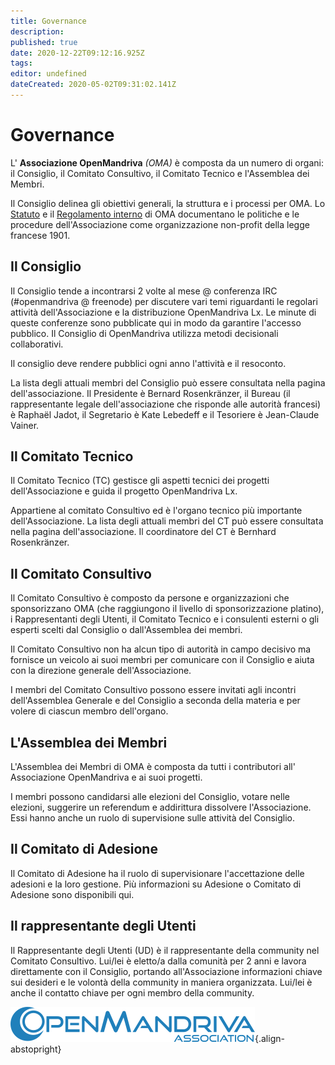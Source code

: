 ```yaml
---
title: Governance
description: 
published: true
date: 2020-12-22T09:12:16.925Z
tags: 
editor: undefined
dateCreated: 2020-05-02T09:31:02.141Z
---
```


# Governance

L' **Associazione OpenMandriva** *(OMA)* è composta da un numero di organi: il Consiglio, il Comitato Consultivo, il Comitato Tecnico e l'Assemblea dei Membri.

Il Consiglio delinea gli obiettivi generali, la struttura e i processi per OMA.
Lo [Statuto](/en/doc/statutes-constitution-fr) e il [Regolamento interno](/en/doc/bylaws) di OMA documentano le politiche e le procedure dell'Associazione come organizzazione non-profit della legge francese 1901.

## Il Consiglio
Il Consiglio tende a incontrarsi 2 volte al mese @ conferenza IRC (#openmandriva @ freenode) per discutere vari temi riguardanti le regolari attività dell'Associazione e la distribuzione OpenMandriva Lx.
Le minute di queste conferenze sono pubblicate qui in modo da garantire l'accesso pubblico. Il Consiglio di OpenMandriva utilizza metodi decisionali collaborativi.

Il consiglio deve rendere pubblici ogni anno l'attività e il resoconto.

La lista degli attuali membri del Consiglio può essere consultata nella pagina dell'associazione.
Il Presidente  è Bernard Rosenkränzer, il Bureau (il rappresentante legale dell'associazione che risponde alle autorità francesi) è Raphaël Jadot, il Segretario è Kate Lebedeff e il Tesoriere è Jean-Claude Vainer.

## Il Comitato Tecnico
Il Comitato Tecnico (TC) gestisce gli aspetti tecnici dei progetti dell'Associazione e guida il progetto OpenMandriva Lx.

Appartiene al comitato Consultivo ed è l'organo tecnico più importante dell'Associazione. La lista degli attuali membri del  CT può essere consultata nella pagina dell'associazione. Il coordinatore del CT è Bernhard Rosenkränzer.

## Il Comitato Consultivo
Il Comitato Consultivo è composto da persone e organizzazioni che sponsorizzano OMA (che raggiungono il livello di sponsorizzazione platino), i Rappresentanti degli Utenti, il Comitato Tecnico e i consulenti esterni o gli esperti scelti dal Consiglio o dall'Assemblea dei membri.

Il Comitato Consultivo non ha alcun tipo di autorità in campo decisivo ma fornisce un veicolo ai suoi membri per comunicare con il Consiglio e aiuta con la direzione generale dell'Associazione.

I membri del Comitato Consultivo possono essere invitati agli incontri dell'Assemblea Generale e del Consiglio a seconda della materia e per volere di ciascun membro dell'organo.

## L'Assemblea dei Membri
L'Assemblea dei Membri di OMA è composta da tutti i contributori all' Associazione OpenMandriva e ai suoi progetti.

I membri possono candidarsi alle elezioni del Consiglio, votare nelle elezioni, suggerire un referendum e addirittura dissolvere l'Associazione.
Essi hanno anche un ruolo di supervisione sulle attività del Consiglio.

## Il Comitato di Adesione
Il Comitato di Adesione ha il ruolo di supervisionare l'accettazione delle adesioni e la loro gestione. Più informazioni su Adesione o Comitato di Adesione sono disponibili qui.

## Il rappresentante degli Utenti
Il Rappresentante degli Utenti (UD) è il rappresentante della community nel Comitato Consultivo. Lui/lei è eletto/a dalla comunità per 2 anni e lavora direttamente con il Consiglio, portando all'Associazione informazioni chiave sui desideri e le volontà della community in maniera organizzata. Lui/lei è anche il contatto chiave per ogni membro della community.

![header-tr-asso.png](/assets/header-tr-asso.png){.align-abstopright}